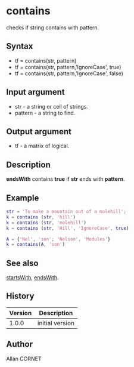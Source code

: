 

# contains

checks if string contains with pattern.

## Syntax

- tf = contains(str, pattern)
- tf = contains(str, pattern,'IgnoreCase', true)
- tf = contains(str, pattern,'IgnoreCase', false)

## Input argument

 - str - a string or cell of strings.
 - pattern - a string to find.

## Output argument

 - tf - a matrix of logical.

## Description

<b>endsWith</b> contains <b>true</b> if <b>str</b> ends with <b>pattern</b>.

## Example

```matlab
str = 'To make a mountain out of a molehill';
k = contains (str, 'hill')
k = contains (str, 'molehill')
k = contains (str, 'Hill', 'IgnoreCase', true)

A = {'Nel', 'son'; 'Nelson', 'Modules'}
k = contains(A, 'son')
```

## See also

[startsWith](startsWith.md), [endsWith](endsWith.md).
## History

|Version|Description|
|------|------|
|1.0.0|initial version|


## Author

Allan CORNET



